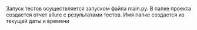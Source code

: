 Запуск тестов осуществляется запуском файла main.py. 
В папке проекта создается отчет allure с результатами тестов. Имя папке создается из текущей даты и времени

